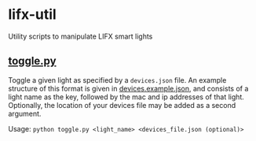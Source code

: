 # lifx-util
Utility scripts to manipulate LIFX smart lights

## [toggle.py](./toggle.py)
Toggle a given light as specified by a `devices.json` file. An example structure of this format is given in [devices.example.json](./devices.example.json), and consists of a light name as the key, followed by the mac and ip addresses of that light. Optionally, the location of your devices file may be added as a second argument.

Usage: `python toggle.py <light_name> <devices_file.json (optional)>`